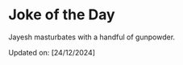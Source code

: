 # Joke of the Day

<!-- #joke -->
Jayesh masturbates with a handful of gunpowder.

Updated on: [24/12/2024]
<!-- #jokeEnd -->
